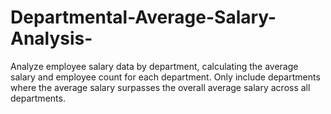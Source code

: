 # Departmental-Average-Salary-Analysis-
Analyze employee salary data by department, calculating the average salary and employee count for each department. Only include departments where the average salary surpasses the overall average salary across all departments.
